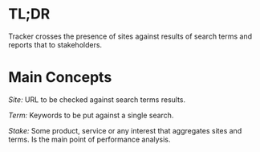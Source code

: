 # TL;DR

Tracker crosses the presence of sites against results of search terms and reports that to stakeholders.

# Main Concepts

*Site:* URL to be checked against search terms results.

*Term:* Keywords to be put against a single search.

*Stake:* Some product, service or any interest that aggregates sites and terms. Is the main point of performance analysis.